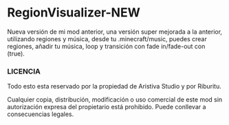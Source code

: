 # RegionVisualizer-NEW
Nueva versión de mi mod anterior, una versión super mejorada a la anterior, utilizando regiones y música, desde tu .minecraft/music, puedes crear regiones, añadir tu música, loop y transición con fade in/fade-out con (true).  

### LICENCIA
Todo esto esta reservado por la propiedad de Aristiva Studio y por Riburitu.

Cualquier copia, distribución, modificación o uso comercial de este mod sin autorización expresa del propietario está prohibido. Puede conllevar a consecuencias legales.


